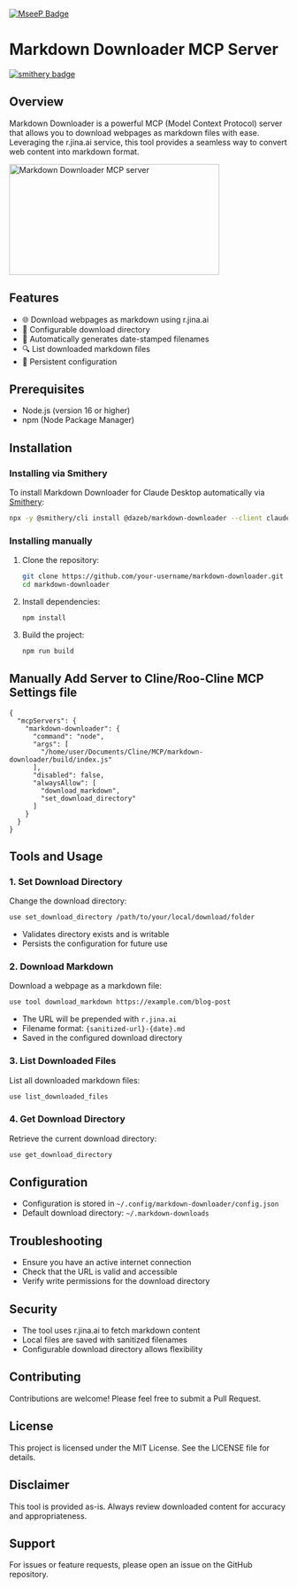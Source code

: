[![MseeP Badge](https://mseep.net/pr/dazeb-markdown-downloader-badge.jpg)](https://mseep.ai/app/dazeb-markdown-downloader)

# Markdown Downloader MCP Server

[![smithery badge](https://smithery.ai/badge/@dazeb/markdown-downloader)](https://smithery.ai/server/@dazeb/markdown-downloader)

## Overview

Markdown Downloader is a powerful MCP (Model Context Protocol) server that allows you to download webpages as markdown files with ease. Leveraging the r.jina.ai service, this tool provides a seamless way to convert web content into markdown format.

<a href="https://glama.ai/mcp/servers/jrki7zltg7">
  <img width="380" height="200" src="https://glama.ai/mcp/servers/jrki7zltg7/badge" alt="Markdown Downloader MCP server" />
</a>

## Features

- 🌐 Download webpages as markdown using r.jina.ai
- 📁 Configurable download directory
- 📝 Automatically generates date-stamped filenames
- 🔍 List downloaded markdown files
- 💾 Persistent configuration

## Prerequisites

- Node.js (version 16 or higher)
- npm (Node Package Manager)

## Installation

### Installing via Smithery

To install Markdown Downloader for Claude Desktop automatically via [Smithery](https://smithery.ai/server/@dazeb/markdown-downloader):

```bash
npx -y @smithery/cli install @dazeb/markdown-downloader --client claude
```

### Installing manually

1. Clone the repository:
   ```bash
   git clone https://github.com/your-username/markdown-downloader.git
   cd markdown-downloader
   ```

2. Install dependencies:
   ```bash
   npm install
   ```

3. Build the project:
   ```bash
   npm run build
   ```

## Manually Add Server to Cline/Roo-Cline MCP Settings file  

```
{
  "mcpServers": {
    "markdown-downloader": {
      "command": "node",
      "args": [
        "/home/user/Documents/Cline/MCP/markdown-downloader/build/index.js"
      ],
      "disabled": false,
      "alwaysAllow": [
        "download_markdown",
        "set_download_directory"
      ]
    }
  }
}
```

## Tools and Usage

### 1. Set Download Directory

Change the download directory:

```bash
use set_download_directory /path/to/your/local/download/folder
```

- Validates directory exists and is writable
- Persists the configuration for future use

### 2. Download Markdown

Download a webpage as a markdown file:

```bash
use tool download_markdown https://example.com/blog-post
```

- The URL will be prepended with `r.jina.ai`
- Filename format: `{sanitized-url}-{date}.md`
- Saved in the configured download directory

### 3. List Downloaded Files

List all downloaded markdown files:

```bash
use list_downloaded_files
```

### 4. Get Download Directory

Retrieve the current download directory:

```bash
use get_download_directory
```

## Configuration

- Configuration is stored in `~/.config/markdown-downloader/config.json`
- Default download directory: `~/.markdown-downloads`

## Troubleshooting

- Ensure you have an active internet connection
- Check that the URL is valid and accessible
- Verify write permissions for the download directory

## Security

- The tool uses r.jina.ai to fetch markdown content
- Local files are saved with sanitized filenames
- Configurable download directory allows flexibility

## Contributing

Contributions are welcome! Please feel free to submit a Pull Request.

## License

This project is licensed under the MIT License. See the LICENSE file for details.

## Disclaimer

This tool is provided as-is. Always review downloaded content for accuracy and appropriateness.

## Support

For issues or feature requests, please open an issue on the GitHub repository.
